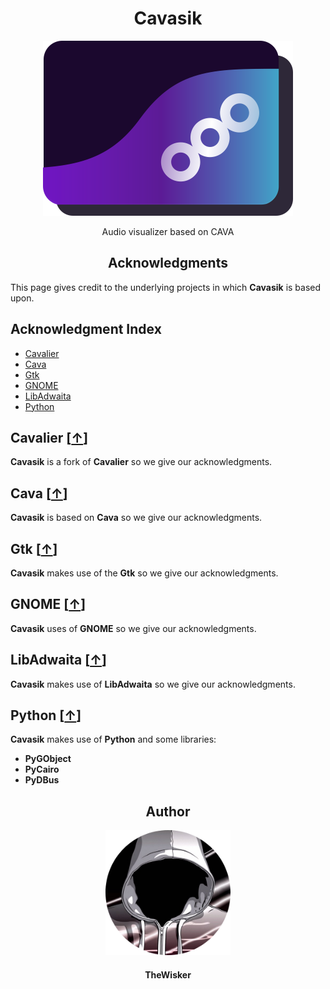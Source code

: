 <h1 align="center">Cavasik</h1>
<div align="center">
    <a href="https://github.com/TheWisker/Cavasik">
        <img width="400" src="./assets/icons/io.github.TheWisker.Cavasik.png">
    </a>
</div>
<p align="center">Audio visualizer based on CAVA</p>

<h2 align="center">Acknowledgments</h2>

This page gives credit to the underlying projects in which **Cavasik** is based upon.

## Acknowledgment Index

- [Cavalier][cavalier-hook]
- [Cava][cava-hook]
- [Gtk][gtk-hook]
- [GNOME][gnome-hook]
- [LibAdwaita][libadwaita-hook]
- [Python][python-hook]

## Cavalier [[↑][index]]

**Cavasik** is a fork of **Cavalier** so we give our acknowledgments.

## Cava [[↑][index]]

**Cavasik** is based on **Cava** so we give our acknowledgments.

## Gtk [[↑][index]]

**Cavasik** makes use of the **Gtk** so we give our acknowledgments.

## GNOME [[↑][index]]

**Cavasik** uses of **GNOME** so we give our acknowledgments.

## LibAdwaita [[↑][index]]

**Cavasik** makes use of **LibAdwaita** so we give our acknowledgments.

## Python [[↑][index]]

**Cavasik** makes use of **Python** and some libraries:

- **PyGObject**
- **PyCairo**
- **PyDBus**

<h2 align="center">Author</h2>
<div align="center">
    <a href="https://github.com/TheWisker">
        <img width="200" height="200" src="./assets/profile.png"></img>
    </a>
</div>
<h4 align="center">TheWisker</h4>

[index]: https://github.com/TheWisker/Cavasik/blob/master/ACKNOWLEDGMENTS.md#acknowlegment-index
[cavalier-hook]: https://github.com/TheWisker/Cavasik/blob/master/ACKNOWLEDGMENTS.md#cavalier
[cava-hook]: https://github.com/TheWisker/Cavasik/blob/master/ACKNOWLEDGMENTS.md#cava
[gtk-hook]: https://github.com/TheWisker/Cavasik/blob/master/ACKNOWLEDGMENTS.md#gtk
[gnome-hook]: https://github.com/TheWisker/Cavasik/blob/master/ACKNOWLEDGMENTS.md#gnome
[libadwaita-hook]: https://github.com/TheWisker/Cavasik/blob/master/ACKNOWLEDGMENTS.md#libadwaita
[python-hook]: https://github.com/TheWisker/Cavasik/blob/master/ACKNOWLEDGMENTS.md#python